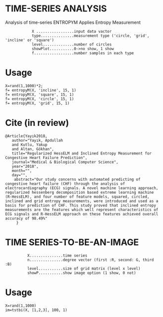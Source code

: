 # TIME-SERIES ANALYSIS
Analysis of time-series
ENTROPYM    Applies Entropy Measurement

                X .................input data vactor
                type...............measurement type ('circle, 'grid', 'incline' or 'square')
                level..............number of circles
                showPlot...........0->no show, 1 show
                f..................number samples in each type

# Usage
    X=rand(1,1000)*2;
    f= entropyM(X, 'incline', 15, 1)
    f= entropyM(X, 'square', 15, 1)
    f= entropyM(X, 'circle', 15, 1)
    f= entropyM(X, 'grid', 15, 1)
# Cite (in review)
    @Article{Yayık2018,
       author="Yayık, Apdullah
       and Kutlu, Yakup
       and Altan, Gökhan",
       title="Regularized HessELM and Inclined Entropy Measurement for Congestive Heart Failure Prediction",
       journal="Medical & Biological Computer Science",
       year="2018",
       month="",
       day="",
        abstract="Our study concerns with automated predicting of congestive heart failure (CHF) through the analysis of electrocardiography (ECG) signals. A novel machine learning approach, regularized hessenberg decomposition based extreme learning machine (R-HessELM), and four number of feature models, squared, circled, inclined and grid entropy measurements, were introduced and used as a basis for prediction of CHF. This study proved that inclined entropy measurements are the features which well represent characteristics of ECG signals and R-HessELM approach on these features achieved overall accuracy of 98.49%"
         }


# TIME SERIES-TO-BE-AN-IMAGE
              X...............time series
              n...............degree vector (first :R, second: G, third :B)
              level...........size of grid matrix (level x level)
              showP...........show image option (1 show, 0 not)
# Usage
    X=rand(1,1000)
    im=tstbi(X, [1,2,3], 100, 1)
